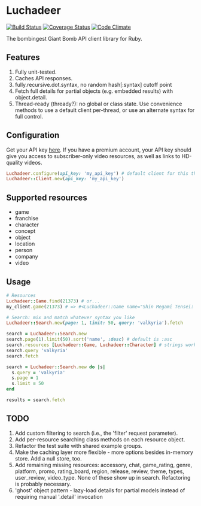 # Luchadeer

[![Build Status](https://travis-ci.org/paulfri/luchadeer.png?branch=master)][build]
[![Coverage Status](https://coveralls.io/repos/paulfri/luchadeer/badge.png?branch=master)][coverage]
[![Code Climate](https://codeclimate.com/github/paulfri/luchadeer.png)][grade]

[build]: https://travis-ci.org/paulfri/luchadeer
[coverage]: https://coveralls.io/r/paulfri/luchadeer?branch=master
[grade]: https://codeclimate.com/github/paulfri/luchadeer

The bombingest Giant Bomb API client library for Ruby.

## Features
1. Fully unit-tested.
2. Caches API responses.
3. fully.recursive.dot.syntax, no random hash[:syntax] cutoff point
4. Fetch full details for partial objects (e.g. embedded results) with object.detail.
5. Thread-ready (thready?): no global or class state. Use convenience methods to use a default client per-thread, or use an alternate syntax for full control.

## Configuration
Get your API key [here](http://www.giantbomb.com/api). If you have a premium account, your API key should give you access to subscriber-only video resources, as well as links to HD-quality videos.

```ruby
Luchadeer.configure(api_key: 'my_api_key') # default client for this thread
Luchadeer::Client.new(api_key: 'my_api_key')
```

## Supported resources
* game
* franchise
* character
* concept
* object
* location
* person
* company
* video

## Usage

```ruby
# Resources
Luchadeer::Game.find(21373) # or...
my_client.game(21373) # => #<Luchadeer::Game name="Shin Megami Tensei: Persona 4" ...>

# Search: mix and match whatever syntax you like
Luchadeer::Search.new(page: 1, limit: 50, query: 'valkyria').fetch

search = Luchadeer::Search.new
search.page(1).limit(50).sort('name', :desc) # default is :asc
search.resources [Luchadeer::Game, Luchadeer::Character] # strings work too
search.query 'valkyria'
search.fetch

search = Luchadeer::Search.new do |s|
  s.query = 'valkyria'
  s.page = 1
  s.limit = 50
end

results = search.fetch
```

## TODO
1. Add custom filtering to search (i.e., the 'filter' request parameter).
2. Add per-resource searching class methods on each resource object.
3. Refactor the test suite with shared example groups.
4. Make the caching layer more flexible - more options besides in-memory store. Add a null store, too.
5. Add remaining missing resources: accessory, chat, game_rating, genre, platform, promo, rating_board, region, release, review, theme, types, user_review, video_type. None of these show up in search. Refactoring is probably necessary.
6. 'ghost' object pattern - lazy-load details for partial models instead of requiring manual '.detail' invocation

